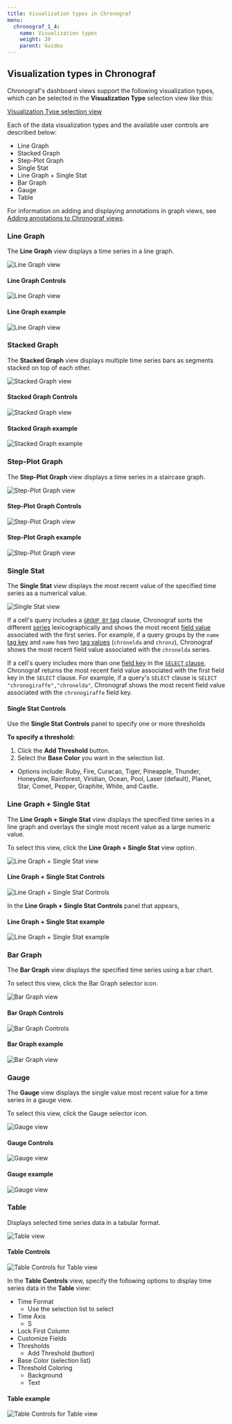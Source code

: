```yaml
---
title: Visualization types in Chronograf
menu:
  chronograf_1_4:
    name: Visualization types
    weight: 20
    parent: Guides
---
```


## Visualization types in Chronograf

Chronograf's dashboard views support the following visualization types, which can be selected in the **Visualization Type** selection view like this:

[Visualization Type selection view](/img/chronograf/chrono-viz-types-selector.png)

Each of the data visualization types and the available user controls are described below:

* Line Graph
* Stacked Graph
* Step-Plot Graph
* Single Stat
* Line Graph + Single Stat
* Bar Graph
* Gauge
* Table

For information on adding and displaying annotations in graph views, see [Adding annotations to Chronograf views](/chronograf/v1.4/guides/annotations/).


### Line Graph

The **Line Graph** view displays a time series in a line graph.

![Line Graph view](/img/chronograf/chrono-viz-line-graph-selector.png)

#### Line Graph Controls

![Line Graph view](/img/chronograf/chrono-viz-line-graph-controls.png)


#### Line Graph example

![Line Graph view](/img/chronograf/chrono-viz-line-graph-example.png)


### Stacked Graph

The **Stacked Graph** view displays multiple time series bars as segments stacked on top of each other.

![Stacked Graph view](/img/chronograf/chrono-viz-stacked-graph-selector.png)

#### Stacked Graph Controls

![Stacked Graph view](/img/chronograf/chrono-viz-stacked-graph-controls.png)

#### Stacked Graph example

![Stacked Graph example](/img/chronograf/chrono-viz-stacked-graph-example.png)

### Step-Plot Graph

The **Step-Plot Graph** view displays a time series in a staircase graph.

![Step-Plot Graph view](/img/chronograf/chrono-viz-step-graph-selector.png)

#### Step-Plot Graph Controls

![Step-Plot Graph view](/img/chronograf/chrono-viz-step-graph-controls.png)


#### Step-Plot Graph example

![Step-Plot Graph view](/img/chronograf/chrono-viz-step-graph-example.png)

### Single Stat

The **Single Stat** view displays the most recent value of the specified time series as a numerical value.

![Single Stat view](/img/chronograf/chrono-viz-single-stat-selector.png)

If a cell's query includes a [`GROUP BY` tag](/influxdb/latest/query_language/data_exploration/#group-by-tags) clause, Chronograf sorts the different [series](/influxdb/latest/concepts/glossary/#series) lexicographically and shows the most recent [field value](/influxdb/latest/concepts/glossary/#field-value) associated with the first series.
For example, if a query groups by the `name` [tag key](/influxdb/latest/concepts/glossary/#tag-key) and `name` has two [tag values](/influxdb/latest/concepts/glossary/#tag-value) (`chronelda` and `chronz`), Chronograf shows the most recent field value associated with the `chronelda` series.

If a cell's query includes more than one [field key](/influxdb/latest/concepts/glossary/#field-key) in the [`SELECT` clause](/influxdb/latest/query_language/data_exploration/#select-clause), Chronograf returns the most recent field value associated with the first field key in the `SELECT` clause.
For example, if a query's `SELECT` clause is `SELECT "chronogiraffe","chronelda"`, Chronograf shows the most recent field value associated with the `chronogiraffe` field key.

#### Single Stat Controls

Use the **Single Stat Controls** panel to specify one or more thresholds

**To specify a threshold:**

1. Click the **Add Threshold** button.
2. Select the **Base Color** you want in the selection list.
  * Options include: Ruby, Fire, Curacao, Tiger, Pineapple, Thunder, Honeydew, Rainforest, Viridian, Ocean, Pool, Laser (default), Planet, Star, Comet, Pepper, Graphite, White, and Castle.

### Line Graph + Single Stat

The **Line Graph + Single Stat** view displays the specified time series in a line graph and overlays the single most recent value as a large numeric value.

To select this view, click the **Line Graph + Single Stat** view option.

![Line Graph + Single Stat view](/img/chronograf/chrono-viz-line-graph-single-stat-selector.png)

#### Line Graph + Single Stat Controls

![Line Graph + Single Stat Controls](/img/chronograf/chrono-viz-line-graph-single-stat-controls.png)

In the **Line Graph + Single Stat Controls** panel that appears,

#### Line Graph + Single Stat example

![Line Graph + Single Stat example](/img/chronograf/chrono-viz-line-graph-single-stat-example.png)

### Bar Graph

The **Bar Graph** view displays the specified time series using a bar chart.

To select this view, click the Bar Graph selector icon.

![Bar Graph view](/img/chronograf/chrono-viz-bar-graph-selector.png)

#### Bar Graph Controls

![Bar Graph Controls](/img/chronograf/chrono-viz-bar-graph-controls.png)

#### Bar Graph example

![Bar Graph view](/img/chronograf/chrono-viz-bar-graph-example.png)

### Gauge

The **Gauge** view displays the single value most recent value for a time series in a gauge view.

To select this view, click the Gauge selector icon.

![Gauge view](/img/chronograf/chrono-viz-gauge-selector.png)

#### Gauge Controls

![Gauge view](/img/chronograf/chrono-viz-gauge-controls.png)

#### Gauge example

![Gauge view](/img/chronograf/chrono-viz-gauge-example.png)


### Table

Displays selected time series data in a tabular format.

![Table view](/img/chronograf/chrono-viz-table-view.png)

#### Table Controls

![Table Controls for Table view](/img/chronograf/chrono-viz-table-controls.png)

In the **Table Controls** view, specify the following options to display time series data in the **Table** view:

* Time Format
  - Use the selection list to select
* Time Axis
  - S
* Lock First Column
* Customize Fields
* Thresholds
  - Add Threshold (button)
* Base Color (selection list)
* Threshold Coloring
  - Background
  - Text

#### Table example

![Table Controls for Table view](/img/chronograf/chrono-viz-table-example.png)
